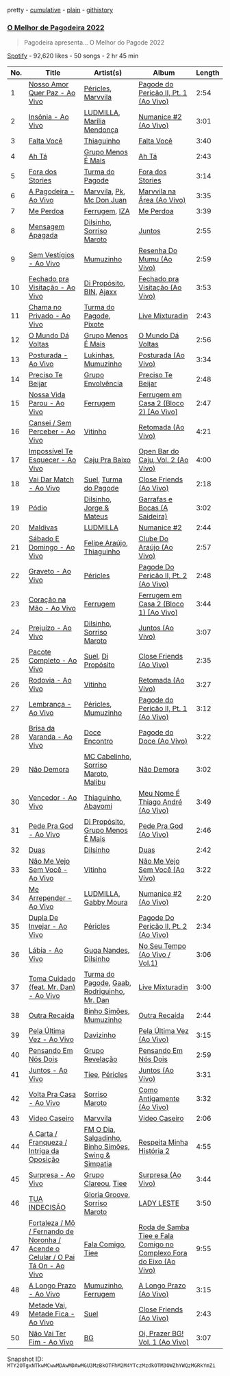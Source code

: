 pretty - [cumulative](/playlists/cumulative/37i9dQZF1DWXxlTjrCu8cE.md) - [plain](/playlists/plain/37i9dQZF1DWXxlTjrCu8cE) - [githistory](https://github.githistory.xyz/mackorone/spotify-playlist-archive/blob/main/playlists/plain/37i9dQZF1DWXxlTjrCu8cE)

### [O Melhor de Pagodeira 2022](https://open.spotify.com/playlist/37i9dQZF1DWXxlTjrCu8cE)

> Pagodeira apresenta..\. O Melhor do Pagode 2022

[Spotify](https://open.spotify.com/user/spotify) - 92,620 likes - 50 songs - 2 hr 45 min

| No. | Title | Artist(s) | Album | Length |
|---|---|---|---|---|
| 1 | [Nosso Amor Quer Paz \- Ao Vivo](https://open.spotify.com/track/6styQIEeflfqXDljJLzcen) | [Péricles](https://open.spotify.com/artist/6gEzJZrbm0F4ihvE9iXR9z), [Marvvila](https://open.spotify.com/artist/0pC5o5Jo4P8uNn2SSNmpXz) | [Pagode do Pericão II, Pt\. 1 \(Ao Vivo\)](https://open.spotify.com/album/6Virq85dv3I2i50RwJemfI) | 2:54 |
| 2 | [Insônia \- Ao Vivo](https://open.spotify.com/track/3EM71GPnUGJ75uDhkH77pq) | [LUDMILLA](https://open.spotify.com/artist/3CDoRporvSjdzTrm99a3gi), [Marília Mendonça](https://open.spotify.com/artist/1yR65psqiazQpeM79CcGh8) | [Numanice \#2 \(Ao Vivo\)](https://open.spotify.com/album/1sikBy4Cu6l99M6Sd6mDdu) | 3:01 |
| 3 | [Falta Você](https://open.spotify.com/track/1WGczMTTrGQGo5f3W7Tu5V) | [Thiaguinho](https://open.spotify.com/artist/1vppDmG3i5sXf3DJzrK4T1) | [Falta Você](https://open.spotify.com/album/0wBWnsXhlYr5BMqjdFmJhi) | 3:40 |
| 4 | [Ah Tá](https://open.spotify.com/track/1wmJCxXIo5WRlUZhZpjtz9) | [Grupo Menos É Mais](https://open.spotify.com/artist/6vTqEFbTtTRJsuIpzZgjxi) | [Ah Tá](https://open.spotify.com/album/3qzXZNCZKB7mN3yXpYdTaF) | 2:43 |
| 5 | [Fora dos Stories](https://open.spotify.com/track/3ys00KMmd7UQ2EKlwqmMrp) | [Turma do Pagode](https://open.spotify.com/artist/5JG9GISYjRLQUJMH2C6iJ5) | [Fora dos Stories](https://open.spotify.com/album/5XG9Pfk3r4bpO6JqAb3gK1) | 3:14 |
| 6 | [A Pagodeira \- Ao Vivo](https://open.spotify.com/track/3DT6PksB7jmHufnbDwgHnu) | [Marvvila](https://open.spotify.com/artist/0pC5o5Jo4P8uNn2SSNmpXz), [Pk](https://open.spotify.com/artist/5xYkM2vMrE23taj6tl7qkm), [Mc Don Juan](https://open.spotify.com/artist/7Lmrb6KcIzfkmgbtokjsAL) | [Marvvila na Área \(Ao Vivo\)](https://open.spotify.com/album/2g4R36g4rMzR8ST2xLQu39) | 3:35 |
| 7 | [Me Perdoa](https://open.spotify.com/track/7dH7wklD8mfSt2Iu0jeh32) | [Ferrugem](https://open.spotify.com/artist/5ZfBThYiIIhL7jHMG8gDB2), [IZA](https://open.spotify.com/artist/3zgnrYIltMkgeejmvMCnes) | [Me Perdoa](https://open.spotify.com/album/50p3j1Wu9Cqw5AUL5Wb4xO) | 3:39 |
| 8 | [Mensagem Apagada](https://open.spotify.com/track/7xoW9ae2eFXgzw2JFkttmq) | [Dilsinho](https://open.spotify.com/artist/4NUePmzDvCYqilXBFa91Hg), [Sorriso Maroto](https://open.spotify.com/artist/1fUSLFr4WUBx7joEcGwpvG) | [Juntos](https://open.spotify.com/album/485t8hL1NImUvBsHgqIyqP) | 2:55 |
| 9 | [Sem Vestígios \- Ao Vivo](https://open.spotify.com/track/5MfQgdHlFrSNMCbOJG7SwE) | [Mumuzinho](https://open.spotify.com/artist/34dfPo3Zi55yM6oV46q4y7) | [Resenha Do Mumu \(Ao Vivo\)](https://open.spotify.com/album/2TNzcYmRDzUiM12IBnsB6r) | 2:59 |
| 10 | [Fechado pra Visitação \- Ao Vivo](https://open.spotify.com/track/3A56jDCxEpWn0IkdLh3BEW) | [Di Propósito](https://open.spotify.com/artist/2uSwBbWqsXgoMYQjynmwQ7), [BIN](https://open.spotify.com/artist/1WXbiUMl1AT9Inb619xPUg), [Ajaxx](https://open.spotify.com/artist/0y7B2G0jNMGWyQJsOoRMUt) | [Fechado pra Visitação \(Ao Vivo\)](https://open.spotify.com/album/5qUCiZA9zpzXNOvFJrWVUt) | 3:53 |
| 11 | [Chama no Privado \- Ao Vivo](https://open.spotify.com/track/6NOo9OLa1TKwdJhMbnwDU1) | [Turma do Pagode](https://open.spotify.com/artist/5JG9GISYjRLQUJMH2C6iJ5), [Pixote](https://open.spotify.com/artist/0ciLF0bOuu2BhqzCEZgHoB) | [Live Mixturadin](https://open.spotify.com/album/2KrDjAWQ4FR4M2QKwAhOCW) | 2:43 |
| 12 | [O Mundo Dá Voltas](https://open.spotify.com/track/72Dd1GTMVp8EaJof85xICq) | [Grupo Menos É Mais](https://open.spotify.com/artist/6vTqEFbTtTRJsuIpzZgjxi) | [O Mundo Dá Voltas](https://open.spotify.com/album/6vsf2KnzQqYCk3ZooylJ7o) | 2:56 |
| 13 | [Posturada \- Ao Vivo](https://open.spotify.com/track/7EaVareROxLwkLAsQ5iqrt) | [Lukinhas](https://open.spotify.com/artist/0vsOB7tW4ItHtdZBzKQZxp), [Mumuzinho](https://open.spotify.com/artist/34dfPo3Zi55yM6oV46q4y7) | [Posturada \(Ao Vivo\)](https://open.spotify.com/album/51llvmVtkWl0frJYq2vvjz) | 3:34 |
| 14 | [Preciso Te Beijar](https://open.spotify.com/track/0ARV75EygrKJStPLGJ4Y5b) | [Grupo Envolvência](https://open.spotify.com/artist/5cNstjDy5P6A3iFpevNIM0) | [Preciso Te Beijar](https://open.spotify.com/album/3wUvmwrDEwcNZ1qHzun5KU) | 2:48 |
| 15 | [Nossa Vida Parou \- Ao Vivo](https://open.spotify.com/track/2vvgWPzuuADSx3CNLRjQtL) | [Ferrugem](https://open.spotify.com/artist/5ZfBThYiIIhL7jHMG8gDB2) | [Ferrugem em Casa 2 \(Bloco 2\) \[Ao Vivo\]](https://open.spotify.com/album/4iLrvvqO8xUqZIglV27RM7) | 2:47 |
| 16 | [Cansei / Sem Perceber \- Ao Vivo](https://open.spotify.com/track/0axHDzbklfW6jyRwOpI5WZ) | [Vitinho](https://open.spotify.com/artist/09djLPsTydbIFC9duW5mQp) | [Retomada \(Ao Vivo\)](https://open.spotify.com/album/18gDxwSWm2QQHnrfYkyCNd) | 4:21 |
| 17 | [Impossível Te Esquecer \- Ao Vivo](https://open.spotify.com/track/5loUkQtE8QZhYALMNcX9TF) | [Caju Pra Baixo](https://open.spotify.com/artist/4QXf68owEt4pbGAUeDaIfp) | [Open Bar do Caju, Vol\. 2 \(Ao Vivo\)](https://open.spotify.com/album/3EbL5V33iZPrrTsoFpPVjZ) | 4:00 |
| 18 | [Vai Dar Match \- Ao Vivo](https://open.spotify.com/track/5anNHrVgy107hQbAmCx5W5) | [Suel](https://open.spotify.com/artist/4hpKB93agzoncsTXEstSpK), [Turma do Pagode](https://open.spotify.com/artist/5JG9GISYjRLQUJMH2C6iJ5) | [Close Friends \(Ao Vivo\)](https://open.spotify.com/album/0JDiWK0YzOeg45K86BLY8S) | 2:18 |
| 19 | [Pódio](https://open.spotify.com/track/2TeGzpnq0bz7a8DzOiINnd) | [Dilsinho](https://open.spotify.com/artist/4NUePmzDvCYqilXBFa91Hg), [Jorge & Mateus](https://open.spotify.com/artist/1elUiq4X7pxej6FRlrEzjM) | [Garrafas e Bocas \(A Saideira\)](https://open.spotify.com/album/1OkHrSmhDHn8q4y6P4JYb6) | 3:02 |
| 20 | [Maldivas](https://open.spotify.com/track/1FGRA5pMtBqJLNAaSBia2x) | [LUDMILLA](https://open.spotify.com/artist/3CDoRporvSjdzTrm99a3gi) | [Numanice \#2](https://open.spotify.com/album/5xm4qlyamtTnDKpAhVAtX3) | 2:44 |
| 21 | [Sábado E Domingo \- Ao Vivo](https://open.spotify.com/track/5eqynIlUXHqw2YQBdO0Cd9) | [Felipe Araújo](https://open.spotify.com/artist/47uyFQHOD02S0lj9ptRpoB), [Thiaguinho](https://open.spotify.com/artist/1vppDmG3i5sXf3DJzrK4T1) | [Clube Do Araújo \(Ao Vivo\)](https://open.spotify.com/album/3PNAioUEngOV8fjtAF1S4w) | 2:57 |
| 22 | [Graveto \- Ao Vivo](https://open.spotify.com/track/7AZPao1jegnylQcnDfNBxl) | [Péricles](https://open.spotify.com/artist/6gEzJZrbm0F4ihvE9iXR9z) | [Pagode Do Pericão II, Pt\. 2 \(Ao Vivo\)](https://open.spotify.com/album/65vNfWkaQhnrT7ndLZQ0Z0) | 2:48 |
| 23 | [Coração na Mão \- Ao Vivo](https://open.spotify.com/track/1PodPzHtLedpCFyJzdq7uv) | [Ferrugem](https://open.spotify.com/artist/5ZfBThYiIIhL7jHMG8gDB2) | [Ferrugem em Casa 2 \(Bloco 1\) \[Ao Vivo\]](https://open.spotify.com/album/46xmD0eirM5ttp8NBf6JSP) | 3:44 |
| 24 | [Prejuízo \- Ao Vivo](https://open.spotify.com/track/1JnZHgpyInXF5DEyEGefWw) | [Dilsinho](https://open.spotify.com/artist/4NUePmzDvCYqilXBFa91Hg), [Sorriso Maroto](https://open.spotify.com/artist/1fUSLFr4WUBx7joEcGwpvG) | [Juntos \(Ao Vivo\)](https://open.spotify.com/album/10ZZstHQsAM6UbAnl3EXEl) | 3:07 |
| 25 | [Pacote Completo \- Ao Vivo](https://open.spotify.com/track/24jcjW1en6iWOIRPysbbD3) | [Suel](https://open.spotify.com/artist/4hpKB93agzoncsTXEstSpK), [Di Propósito](https://open.spotify.com/artist/2uSwBbWqsXgoMYQjynmwQ7) | [Close Friends \(Ao Vivo\)](https://open.spotify.com/album/0JDiWK0YzOeg45K86BLY8S) | 2:35 |
| 26 | [Rodovia \- Ao Vivo](https://open.spotify.com/track/4ZBvsjIuLAGWyuJ7dVjCMi) | [Vitinho](https://open.spotify.com/artist/09djLPsTydbIFC9duW5mQp) | [Retomada \(Ao Vivo\)](https://open.spotify.com/album/18gDxwSWm2QQHnrfYkyCNd) | 3:27 |
| 27 | [Lembrança \- Ao Vivo](https://open.spotify.com/track/6r8vriJvJEkVF3v8TGTGx2) | [Péricles](https://open.spotify.com/artist/6gEzJZrbm0F4ihvE9iXR9z), [Mumuzinho](https://open.spotify.com/artist/34dfPo3Zi55yM6oV46q4y7) | [Pagode do Pericão II, Pt\. 1 \(Ao Vivo\)](https://open.spotify.com/album/6Virq85dv3I2i50RwJemfI) | 3:12 |
| 28 | [Brisa da Varanda \- Ao Vivo](https://open.spotify.com/track/3DKAAlwx6r7nwFG4VFg5qk) | [Doce Encontro](https://open.spotify.com/artist/1PJUNmhJf3lfQx2mxxQTg4) | [Pagode do Doce \(Ao Vivo\)](https://open.spotify.com/album/0rMJJQt8mKcMBG27q52zap) | 3:22 |
| 29 | [Não Demora](https://open.spotify.com/track/6XMpS8HjngLCLBApgSWiwS) | [MC Cabelinho](https://open.spotify.com/artist/1WQBwwssN6r8DSjUlkyUGW), [Sorriso Maroto](https://open.spotify.com/artist/1fUSLFr4WUBx7joEcGwpvG), [Malibu](https://open.spotify.com/artist/0PMk31f9Log4ixwUUY40p6) | [Não Demora](https://open.spotify.com/album/6X5oNfMpYC3JEcFprGt0yH) | 3:02 |
| 30 | [Vencedor \- Ao Vivo](https://open.spotify.com/track/61MLU3vQw6R8yIBb9fNbtk) | [Thiaguinho](https://open.spotify.com/artist/1vppDmG3i5sXf3DJzrK4T1), [Abayomi](https://open.spotify.com/artist/2uDMCuJTV24DEJJh4p5dc0) | [Meu Nome É Thiago André \(Ao Vivo\)](https://open.spotify.com/album/6zSN9UDV1jwdihKLvbRuKR) | 3:49 |
| 31 | [Pede Pra God \- Ao Vivo](https://open.spotify.com/track/0WLtJoVhlPPZ9zdFBgjWiI) | [Di Propósito](https://open.spotify.com/artist/2uSwBbWqsXgoMYQjynmwQ7), [Grupo Menos É Mais](https://open.spotify.com/artist/6vTqEFbTtTRJsuIpzZgjxi) | [Pede Pra God \(Ao Vivo\)](https://open.spotify.com/album/2BKGmONs2ezQ8eYS8KJJn1) | 2:46 |
| 32 | [Duas](https://open.spotify.com/track/3qT0IS0HXwljGUfCZvyR6L) | [Dilsinho](https://open.spotify.com/artist/4NUePmzDvCYqilXBFa91Hg) | [Duas](https://open.spotify.com/album/0JVftjU914aTIF2dDGuyeM) | 2:42 |
| 33 | [Não Me Vejo Sem Você \- Ao Vivo](https://open.spotify.com/track/6Bjodqpu1TWVoRFFQ5DtNa) | [Vitinho](https://open.spotify.com/artist/09djLPsTydbIFC9duW5mQp) | [Não Me Vejo Sem Você \(Ao Vivo\)](https://open.spotify.com/album/2RpLX48rIBE57rNvXl8203) | 3:22 |
| 34 | [Me Arrepender \- Ao Vivo](https://open.spotify.com/track/46WAJyMF8mNDcn9CcsTcmT) | [LUDMILLA](https://open.spotify.com/artist/3CDoRporvSjdzTrm99a3gi), [Gabby Moura](https://open.spotify.com/artist/7AToPxUvnpmlUQckUA2LyK) | [Numanice \#2 \(Ao Vivo\)](https://open.spotify.com/album/1sikBy4Cu6l99M6Sd6mDdu) | 2:20 |
| 35 | [Dupla De Invejar \- Ao Vivo](https://open.spotify.com/track/72dBt6344yHyHglE0gLFmn) | [Péricles](https://open.spotify.com/artist/6gEzJZrbm0F4ihvE9iXR9z) | [Pagode Do Pericão II, Pt\. 2 \(Ao Vivo\)](https://open.spotify.com/album/65vNfWkaQhnrT7ndLZQ0Z0) | 2:34 |
| 36 | [Lábia \- Ao Vivo](https://open.spotify.com/track/1tRSvPFbMdl8CTTJG1k2hk) | [Guga Nandes](https://open.spotify.com/artist/3vqgT6FvYBxEFbipoT9nYH), [Dilsinho](https://open.spotify.com/artist/4NUePmzDvCYqilXBFa91Hg) | [No Seu Tempo \(Ao Vivo / Vol.1\)](https://open.spotify.com/album/0kr2Ok2SeMR5Qh10YqiUbX) | 3:06 |
| 37 | [Toma Cuidado \(feat\. Mr\. Dan\) \- Ao Vivo](https://open.spotify.com/track/6ft3SONlfgxcwOMRoECNHd) | [Turma do Pagode](https://open.spotify.com/artist/5JG9GISYjRLQUJMH2C6iJ5), [Gaab](https://open.spotify.com/artist/2iK1rsbYstkSVn57M4s8ut), [Rodriguinho](https://open.spotify.com/artist/1xKdiuYoOCM2oCMErUjvtq), [Mr\. Dan](https://open.spotify.com/artist/0tEbPIVxu2YOmZXOWAkJ52) | [Live Mixturadin](https://open.spotify.com/album/2KrDjAWQ4FR4M2QKwAhOCW) | 3:00 |
| 38 | [Outra Recaída](https://open.spotify.com/track/1x3RjL7XFhp6OSIotHEY5m) | [Binho Simões](https://open.spotify.com/artist/3YYITXjPoYKyWyssTc4X12), [Mumuzinho](https://open.spotify.com/artist/34dfPo3Zi55yM6oV46q4y7) | [Outra Recaída](https://open.spotify.com/album/4a1WCPiRn52bJCF5bx3UIf) | 2:44 |
| 39 | [Pela Última Vez \- Ao Vivo](https://open.spotify.com/track/2oXJFYMQZKRU3CdWHV2fHN) | [Davizinho](https://open.spotify.com/artist/0leY58CMUMTPeBsj4wT74R) | [Pela Última Vez \(Ao Vivo\)](https://open.spotify.com/album/693gdgaYRDFttiYA3WHuue) | 3:15 |
| 40 | [Pensando Em Nós Dois](https://open.spotify.com/track/1kak3tKcHTQGqV5IaV7dup) | [Grupo Revelação](https://open.spotify.com/artist/7yQrcdkLdBAkV7yY9fF2Hw) | [Pensando Em Nós Dois](https://open.spotify.com/album/1S83eAHHYicWwgzJ4EKYQ0) | 2:59 |
| 41 | [Juntos \- Ao Vivo](https://open.spotify.com/track/7kSoZkPVxqT6JNscnHgNZf) | [Tiee](https://open.spotify.com/artist/1runhgZ4PyzxBhg0Nrc1F8), [Péricles](https://open.spotify.com/artist/6gEzJZrbm0F4ihvE9iXR9z) | [Juntos \(Ao Vivo\)](https://open.spotify.com/album/29SZFtVfb9IXC9lJpJT1I4) | 3:31 |
| 42 | [Volta Pra Casa \- Ao Vivo](https://open.spotify.com/track/08lyLShl0acGKYIFKieH2b) | [Sorriso Maroto](https://open.spotify.com/artist/1fUSLFr4WUBx7joEcGwpvG) | [Como Antigamente \(Ao Vivo\)](https://open.spotify.com/album/086qsimQwedVPZQIz9rg3g) | 3:32 |
| 43 | [Video Caseiro](https://open.spotify.com/track/3hB1WZbng6mDmFnGt7EUYC) | [Marvvila](https://open.spotify.com/artist/0pC5o5Jo4P8uNn2SSNmpXz) | [Video Caseiro](https://open.spotify.com/album/74eq2PIoEW59ZhxEQ2CBry) | 2:06 |
| 44 | [A Carta / Franqueza / Intriga da Oposição](https://open.spotify.com/track/5aiD6hpNmFSB3rfGCBpCJW) | [FM O Dia](https://open.spotify.com/artist/50WgAZQkWLb1jysnVRsZBJ), [Salgadinho](https://open.spotify.com/artist/1zZcaxPgRLMHbHmas2c8hR), [Binho Simões](https://open.spotify.com/artist/3YYITXjPoYKyWyssTc4X12), [Swing & Simpatia](https://open.spotify.com/artist/07o97MiFEobUUwiIYcspmj) | [Respeita Minha História 2](https://open.spotify.com/album/5nEWrZ8zyD5omIMxwhIFPZ) | 4:55 |
| 45 | [Surpresa \- Ao Vivo](https://open.spotify.com/track/5r0joYZubrPxZtOn4a7PRc) | [Grupo Clareou](https://open.spotify.com/artist/0Jpjc7Fc84inIqLhOvBU1Q), [Tiee](https://open.spotify.com/artist/1runhgZ4PyzxBhg0Nrc1F8) | [Surpresa \(Ao Vivo\)](https://open.spotify.com/album/26dgAm1sWE8Pt5X1JWwNYP) | 3:44 |
| 46 | [TUA INDECISÃO](https://open.spotify.com/track/00Ofee5Bbfstz49RfSL0oM) | [Gloria Groove](https://open.spotify.com/artist/7rXMvXRnWHaSwnVvPeUUfw), [Sorriso Maroto](https://open.spotify.com/artist/1fUSLFr4WUBx7joEcGwpvG) | [LADY LESTE](https://open.spotify.com/album/4Qq4x0tJGWEFZt6jnvOKrQ) | 3:50 |
| 47 | [Fortaleza / Mô / Fernando de Noronha / Acende o Celular / O Pai Tá On \- Ao Vivo](https://open.spotify.com/track/2HxKNgDtFGJMd4BSGRNn9V) | [Fala Comigo](https://open.spotify.com/artist/12Crqy29kQcqbkELcZaEVq), [Tiee](https://open.spotify.com/artist/1runhgZ4PyzxBhg0Nrc1F8) | [Roda de Samba Tiee e Fala Comigo no Complexo Fora do Eixo \(Ao Vivo\)](https://open.spotify.com/album/2bTSjpycK0HsuVZwHAcqqJ) | 9:55 |
| 48 | [A Longo Prazo \- Ao Vivo](https://open.spotify.com/track/3SsKY5ErjmuWMAl0WJH5IH) | [Mumuzinho](https://open.spotify.com/artist/34dfPo3Zi55yM6oV46q4y7), [Ferrugem](https://open.spotify.com/artist/5ZfBThYiIIhL7jHMG8gDB2) | [A Longo Prazo \(Ao Vivo\)](https://open.spotify.com/album/7zrhF0dK9Cv2I44CZTvPvm) | 3:15 |
| 49 | [Metade Vai, Metade Fica \- Ao Vivo](https://open.spotify.com/track/2wjPolk9weQkKhsNtjaTSs) | [Suel](https://open.spotify.com/artist/4hpKB93agzoncsTXEstSpK) | [Close Friends \(Ao Vivo\)](https://open.spotify.com/album/0JDiWK0YzOeg45K86BLY8S) | 2:43 |
| 50 | [Não Vai Ter Fim \- Ao Vivo](https://open.spotify.com/track/4Iza3iQfmkWrY1dVEa51Sv) | [BG](https://open.spotify.com/artist/1z87T3GgfHTjKxQ6QYAtU9) | [Oi, Prazer BG! Vol\. 1 \(Ao Vivo\)](https://open.spotify.com/album/0ev4mqX85Oa3g2TnNYN4LO) | 3:07 |

Snapshot ID: `MTY2OTgxNTkwMCwwMDAwMDAwMGU3MzBkOTFhM2M4YTczMzdkOTM3OWZhYWQzMGRkYmZi`
